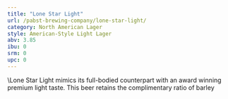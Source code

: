 ```yaml
---
title: "Lone Star Light"
url: /pabst-brewing-company/lone-star-light/
category: North American Lager
style: American-Style Light Lager
abv: 3.85
ibu: 0
srm: 0
upc: 0
---
```

\Lone Star Light mimics its full-bodied counterpart with an award winning premium light taste. This beer retains the complimentary ratio of barley
